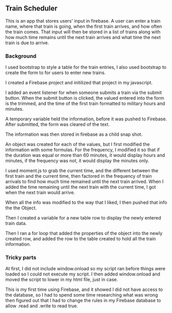 ## Train Scheduler

This is an app that stores users' input in firebase. A user can enter a train name, where that train is going, when the first train arrives, and how often the train comes. That input will then be stored in a list of trains along with how much time remains until the next train arrives and what time the next train is due to arrive. 

### Background
I used bootstrap to style a table for the train entries, I also used bootstrap to create the form to for users to enter new trains.

I created a Firebase project and initilized that project in my javascript. 

I added an event listener for when someone submits a train via the submit button. When the submit button is clicked, the valued entered into the form is the trimmed, and the time of the first train formatted to military hours and minutes. 

A temporary variable held the information, before it was pushed to Firebase. After submitted, the form was cleared of the text. 

The information was then stored in firebase as a child snap shot. 

An object was created for each of the values, but I first modified the information with some formulas. For the frequency, I modified it so that if the duration was equal or more than 60 minutes, it would display hours and minutes, if the frequency was not, it would display the minutes only. 

I used moment.js to grab the current time, and the different between the first train and the current time, then factored in the frequency of train arrivals to find how much time remained until the next train arrived. When I added the time remaining until the next train with the current time, I got when the next train would arrive. 

When all the info was modified to the way that I liked, I then pushed that info the the Object.

Then I created a variable for a new table row to display the newly entered train data. 

Then I ran a for loop that added the properties of the object into the newly created row, and added the row to the table created to hold all the train information. 

### Tricky parts
At first, I did not include window.onload so my script ran before things were loaded so I could not execute my script. I then added window.onload and moved the script to lower in my html file, just in case. 

This is my first time using Firebase, and it showed I did not have access to the database, so I had to spend some time researching what was wrong then figured out that I had to change the rules in my Firebase database to allow .read and .write to read true. 
